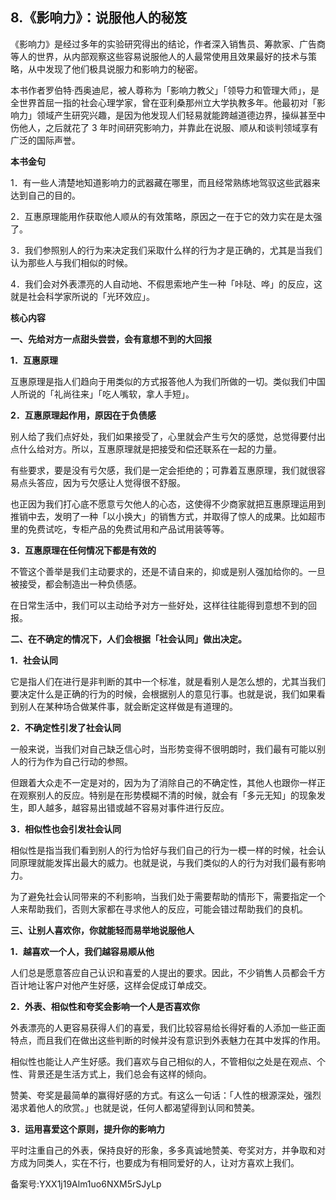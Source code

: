 ## 8.《影响力》：说服他人的秘笈
《影响力》是经过多年的实验研究得出的结论，作者深入销售员、筹款家、广告商等人的世界，从内部观察这些容易说服他人的人最常使用且效果最好的技术与策略，从中发现了他们极具说服力和影响力的秘密。


本书作者罗伯特·西奥迪尼，被人尊称为「影响力教父」「领导力和管理大师」，是全世界首屈一指的社会心理学家，曾在亚利桑那州立大学执教多年。他最初对「影响力」领域产生研究兴趣，是因为他发现人们轻易就能跨越道德边界，操纵甚至中伤他人，之后就花了 3 年时间研究影响力，并靠此在说服、顺从和谈判领域享有广泛的国际声誉。


**本书金句**


1．有一些人清楚地知道影响力的武器藏在哪里，而且经常熟练地驾驭这些武器来达到自己的目的。


2．互惠原理能用作获取他人顺从的有效策略，原因之一在于它的效力实在是太强了。


3．我们参照别人的行为来决定我们采取什么样的行为才是正确的，尤其是当我们认为那些人与我们相似的时候。


4．我们会对外表漂亮的人自动地、不假思索地产生一种「咔哒、哗」的反应，这就是社会科学家所说的「光环效应」。


**核心内容**


**一、先给对方一点甜头尝尝，会有意想不到的大回报**


**1．互惠原理**


互惠原理是指人们趋向于用类似的方式报答他人为我们所做的一切。类似我们中国人所说的「礼尚往来」「吃人嘴软，拿人手短」。


**2．互惠原理起作用，原因在于负债感**


别人给了我们点好处，我们如果接受了，心里就会产生亏欠的感觉，总觉得要付出点什么给对方。所以，互惠原理就是把接受和偿还联系在一起的力量。


有些要求，要是没有亏欠感，我们是一定会拒绝的；可靠着互惠原理，我们就很容易点头答应，因为亏欠感让人觉得很不舒服。


也正因为我们打心底不愿意亏欠他人的心态，这使得不少商家就把互惠原理运用到推销中去，发明了一种「以小换大」的销售方式，并取得了惊人的成果。比如超市里的免费试吃，专柜产品的免费试用和产品试用装等等。


**3．互惠原理在任何情况下都是有效的**


不管这个善举是我们主动要求的，还是不请自来的，抑或是别人强加给你的。一旦被接受，都会制造出一种负债感。


在日常生活中，我们可以主动给予对方一些好处，这样往往能得到意想不到的回报。


**二、在不确定的情况下，人们会根据「社会认同」做出决定。**


**1．社会认同**


它是指人们在进行是非判断的其中一个标准，就是看别人是怎么想的，尤其当我们要决定什么是正确的行为的时候，会根据别人的意见行事。也就是说，我们如果看到别人在某种场合做某件事，就会断定这样做是有道理的。


**2．不确定性引发了社会认同**


一般来说，当我们对自己缺乏信心时，当形势变得不很明朗时，我们最有可能以别人的行为作为自己行动的参照。


但跟着大众走不一定是对的，因为为了消除自己的不确定性，其他人也跟你一样正在观察别人的反应。特别是在形势模糊不清的时候，就会有「多元无知」的现象发生，即人越多，越容易出错或越不容易对事件进行反应。


**3．相似性也会引发社会认同**


相似性是指当我们看到别人的行为恰好与我们自己的行为一模一样的时候，社会认同原理就能发挥出最大的威力。也就是说，与我们类似的人的行为对我们最有影响力。


为了避免社会认同带来的不利影响，当我们处于需要帮助的情形下，需要指定一个人来帮助我们，否则大家都在寻求他人的反应，可能会错过帮助我们的良机。


**三、让别人喜欢你，你就能轻而易举地说服他人**


**1．越喜欢一个人，我们越容易顺从他**


人们总是愿意答应自己认识和喜爱的人提出的要求。因此，不少销售人员都会千方百计地让客户对他产生好感，这样会促成订单成交。


**2．外表、相似性和夸奖会影响一个人是否喜欢你**


外表漂亮的人更容易获得人们的喜爱，我们比较容易给长得好看的人添加一些正面特点，而且我们在做出这些判断的时候并没有意识到外表魅力在其中发挥的作用。


相似性也能让人产生好感。我们喜欢与自己相似的人，不管相似之处是在观点、个性、背景还是生活方式上，我们总会有这样的倾向。


赞美、夸奖是最简单的赢得好感的方式。有这么一句话：「人性的根源深处，强烈渴求着他人的欣赏。」也就是说，任何人都渴望得到认同和赞美。


**3．运用喜爱这个原则，提升你的影响力**


平时注重自己的外表，保持良好的形象，多多真诚地赞美、夸奖对方，并争取和对方成为同类人，实在不行，也要成为有相同爱好的人，让对方喜欢上我们。


备案号:YXX1j19Alm1uo6NXM5rSJyLp

